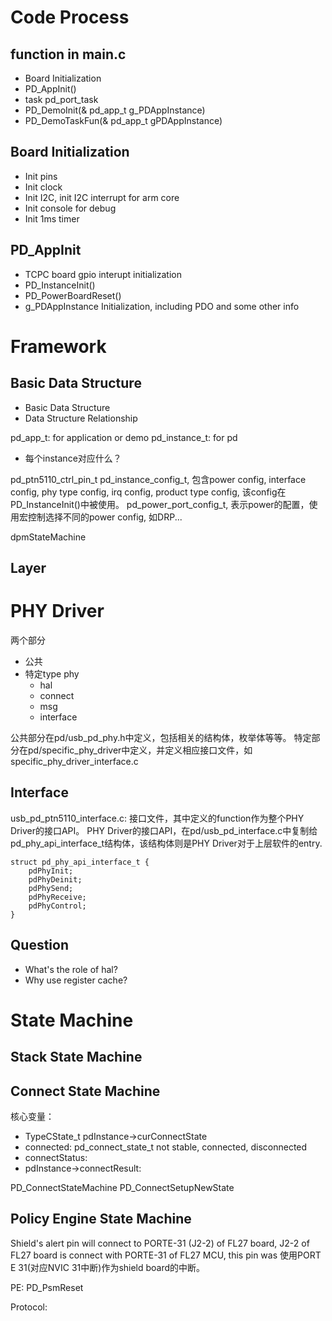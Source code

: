 # Code Process

## function in main.c

* Board Initialization
* PD_AppInit()
* task pd_port_task
* PD_DemoInit(& pd_app_t g_PDAppInstance)
* PD_DemoTaskFun(& pd_app_t gPDAppInstance)

## Board Initialization
* Init pins
* Init clock
* Init I2C, init I2C interrupt for arm core
* Init console for debug
* Init 1ms timer

## PD_AppInit
* TCPC board gpio interupt initialization
* PD_InstanceInit()
* PD_PowerBoardReset()
* g_PDAppInstance Initialization, including PDO and some other info

# Framework
## Basic Data Structure
* Basic Data Structure
* Data Structure Relationship

pd_app_t: for application or demo
pd_instance_t: for pd

* 每个instance对应什么？

pd_ptn5110_ctrl_pin_t
pd_instance_config_t, 包含power config, interface config, phy type config, irq config, product type config, 该config在PD_InstanceInit()中被使用。
pd_power_port_config_t, 表示power的配置，使用宏控制选择不同的power config, 如DRP...

dpmStateMachine

## Layer

# PHY Driver

两个部分

* 公共
* 特定type phy
	* hal
	* connect
	* msg
	* interface

公共部分在pd/usb_pd_phy.h中定义，包括相关的结构体，枚举体等等。
特定部分在pd/specific_phy_driver中定义，并定义相应接口文件，如specific_phy_driver_interface.c

## Interface
usb_pd_ptn5110_interface.c: 接口文件，其中定义的function作为整个PHY Driver的接口API。
PHY Driver的接口API，在pd/usb_pd_interface.c中复制给pd_phy_api_interface_t结构体，该结构体则是PHY Driver对于上层软件的entry.

```
struct pd_phy_api_interface_t {
	pdPhyInit;
	pdPhyDeinit;
	pdPhySend;
	pdPhyReceive;
	pdPhyControl;
}
```

## Question
* What's the role of hal?
* Why use register cache?

# State Machine
## Stack State Machine

## Connect State Machine
核心变量：
* TypeCState_t pdInstance->curConnectState
* connected: pd_connect_state_t not stable, connected, disconnected
* connectStatus:
* pdInstance->connectResult:

PD_ConnectStateMachine
PD_ConnectSetupNewState

## Policy Engine State Machine

Shield's alert pin will connect to PORTE-31 (J2-2) of FL27 board, J2-2 of FL27 board is connect with PORTE-31 of FL27 MCU, this pin was 使用PORT E 31(对应NVIC 31中断)作为shield board的中断。

PE:
PD_PsmReset

Protocol:
